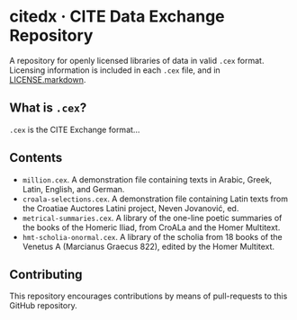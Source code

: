 # citedx · CITE Data Exchange Repository

A repository for openly licensed libraries of data in valid `.cex` format. Licensing information is included in each `.cex` file, and in [LICENSE.markdown](LICENSE.markdown).

## What is `.cex`?

`.cex` is the CITE Exchange format…

## Contents

- `million.cex`. A demonstration file containing texts in Arabic, Greek, Latin, English, and German.
- `croala-selections.cex`. A demonstration file containing Latin texts from the Croatiae Auctores Latini project, Neven Jovanović, ed. 
- `metrical-summaries.cex`. A library of the one-line poetic summaries of the books of the Homeric Iliad, from CroALa and the Homer Multitext.
- `hmt-scholia-onormal.cex`. A library of the scholia from 18 books of the Venetus A (Marcianus Graecus 822), edited by the Homer Multitext.

## Contributing

This repository encourages contributions by means of pull-requests to this GitHub repository. 


